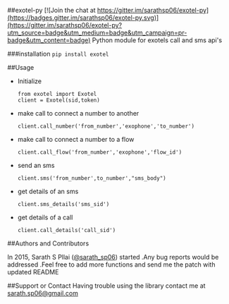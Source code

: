 ##exotel-py [![Join the chat at https://gitter.im/sarathsp06/exotel-py](https://badges.gitter.im/sarathsp06/exotel-py.svg)](https://gitter.im/sarathsp06/exotel-py?utm_source=badge&utm_medium=badge&utm_campaign=pr-badge&utm_content=badge)
Python module for exotels call and sms api's

###installation
`
pip install exotel
`

##Usage
 - Initialize

   ```
   from exotel import Exotel
   client = Exotel(sid,token)
   ```

- make call to connect a number to another
 
   ```
   client.call_number('from_number','exophone','to_number')
   ```

- make call to connect a number to a flow

   ```
   client.call_flow('from_number','exophone','flow_id')
   ```

- send an sms

   ```
   client.sms('from_number',to_number',"sms_body")
   ```

- get details of an sms

   ```
   client.sms_details('sms_sid')
   ```
- get details of a call

   ```
   client.call_details('call_sid')
   ```


##Authors and Contributors

In 2015, Sarath S Pllai ([@sarath_sp06](https://twitter.com/sarath_sp06)) started .Any bug reports would be addressed .Feel free to add more functions and send me the patch with updated README 

##Support or Contact
Having trouble using the library contact me at sarath.sp06@gmail.com
